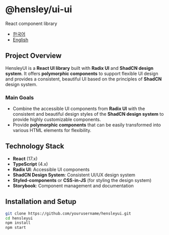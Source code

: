 # @hensley/ui-ui

React component library

- [한국어](README.kr.md)
- [English](README.en.md)

## Project Overview

HensleyUI is a **React UI library** built with **Radix UI** and **ShadCN design system**. It offers **polymorphic components** to support flexible UI design and provides a consistent, beautiful UI based on the principles of **ShadCN** design system.

### Main Goals

- Combine the accessible UI components from **Radix UI** with the consistent and beautiful design styles of the **ShadCN design system** to provide highly customizable components.
- Provide **polymorphic components** that can be easily transformed into various HTML elements for flexibility.

## Technology Stack

- **React** (17.x)
- **TypeScript** (4.x)
- **Radix UI**: Accessible UI components
- **ShadCN Design System**: Consistent UI/UX design system
- **Styled-components** or **CSS-in-JS** (for styling the design system)
- **Storybook**: Component management and documentation

## Installation and Setup

```bash
git clone https://github.com/yourusername/hensleyui.git
cd hensleyui
npm install
npm start
```
